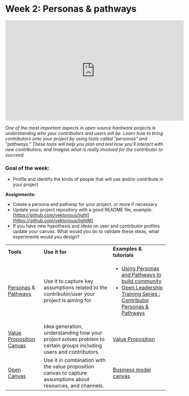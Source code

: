 # **Week 2: Personas & pathways**

<iframe width="560" height="315" src="https://www.youtube.com/embed/zGBmu3rCcdQ" frameborder="0" allow="accelerometer; autoplay; encrypted-media; gyroscope; picture-in-picture" allowfullscreen></iframe>

_One of the most important aspects in open source hardware projects is understanding who your contributors and users will be. Learn how to bring contributors onto your project by using tools called "personas" and "pathways." These tools will help you plan and test how you'll interact with new contributors, and imagine what is really involved for the contributor to succeed._

### Goal of the week:
- Profile and identify the kinds of people that will use and/or contribute in your project

**Assignments:**



*   Create a persona and pathway for your project, or more if necessary
*   Update your project repository with a good README file, example: [https://github.com/vektorious/light](https://github.com/vektorious/lightM)
*   If you have new hypothesis and ideas on user and contributor profiles update your canvas. What would you do to validate these ideas, what experiments would you design?



<table>
  <tr>
   <td>
<strong>Tools</strong>
   </td>
   <td><strong>Use it for</strong>
   </td>
   <td><strong>Examples & tutorials</strong>
   </td>
  </tr>
  <tr>
   <td>
   <a href="https://www.designabetterbusiness.tools/tools/persona-canvas">Personas</a> &  <a href="https://mozilla.github.io/open-leadership-training-series/articles/building-communities-of-contributors/understand-meaningful-participation-and-distributed-leadership/">Pathways</a>
   </td>
   <td> Use it to capture key assumptions related to the contributor/user your project is aiming for
   </td>
   <td>
    <ul>
    <li><a href="https://docs.google.com/presentation/d/1ZdOnzew5p6gJ1xhS-qlPXaaTi5-r5_Uhooy5BsXKebQ/present#slide=id.g1088c5b110_0_183">Using Personas and Pathways to build community </a></li>
    <li><a href="https://mozilla.github.io/open-leadership-training-series/articles/building-communities-of-contributors/bring-on-contributors-using-personas-and-pathways/">Open Leadership Training Series : Contributor Personas & Pathways</a></li>
    </ul>
   </td>
  </tr>
  <tr>
   <td>
    <a href="https://libwww.freelibrary.org/assets/pdf/programs/bric/value-proposition-canvas.pdf">Value Proposition Canvas</a>
   </td>
   <td>Idea generation, understanding how your project solves problem to certain groups including users and contributors.
   </td>
   <td>
    <a href="https://www.youtube.com/watch?v=ReM1uqmVfP0&list=PLBh9h0LWoawqBJk47Is8XWqaPg8h3WK4S&index=7">Value Proposition</a>
   </td>
  </tr>
  <tr>
   <td>
    <a href="https://docs.google.com/presentation/d/1JbfKztGMmirUgWSAWv0SmdSkmwGqYVYxEIaTIZyg6B4/edit#slide=id.p">Open Canvas</a>
   </td>
   <td>Use it in combination with the value proposition canvas to capture assumptions about resources, and channels.
   </td>
   <td>
    <a href="https://www.youtube.com/watch?v=QoAOzMTLP5s">Business model canvas</a>
<!-- <a href="https://canvanizer.com/new/project-canvas">Project Canvas</a> -->
   </td>
  </tr>
</table>


